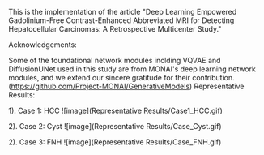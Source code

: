 This is the implementation of the article "Deep Learning Empowered Gadolinium-Free Contrast-Enhanced Abbreviated MRI for Detecting Hepatocellular Carcinomas: A Retrospective Multicenter Study."



Acknowledgements:

Some of the foundational network modules inclding VQVAE and DiffusionUNet used in this study are from MONAI's deep learning network modules, and we extend our sincere gratitude for their contribution. (https://github.com/Project-MONAI/GenerativeModels)
Representative Results:

1). Case 1: HCC ![image](Representative Results/Case1_HCC.gif)

2). Case 2: Cyst ![image](Representative Results/Case_Cyst.gif)

2). Case 3: FNH ![image](Representative Results/Case_FNH.gif)
